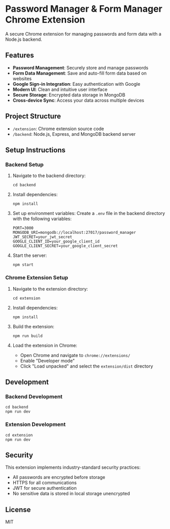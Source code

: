 # Password Manager & Form Manager Chrome Extension

A secure Chrome extension for managing passwords and form data with a Node.js backend.

## Features

- **Password Management**: Securely store and manage passwords
- **Form Data Management**: Save and auto-fill form data based on websites
- **Google Sign-in Integration**: Easy authentication with Google
- **Modern UI**: Clean and intuitive user interface
- **Secure Storage**: Encrypted data storage in MongoDB
- **Cross-device Sync**: Access your data across multiple devices

## Project Structure

- `/extension`: Chrome extension source code
- `/backend`: Node.js, Express, and MongoDB backend server

## Setup Instructions

### Backend Setup

1. Navigate to the backend directory:
   ```
   cd backend
   ```

2. Install dependencies:
   ```
   npm install
   ```

3. Set up environment variables:
   Create a `.env` file in the backend directory with the following variables:
   ```
   PORT=3000
   MONGODB_URI=mongodb://localhost:27017/password_manager
   JWT_SECRET=your_jwt_secret
   GOOGLE_CLIENT_ID=your_google_client_id
   GOOGLE_CLIENT_SECRET=your_google_client_secret
   ```

4. Start the server:
   ```
   npm start
   ```

### Chrome Extension Setup

1. Navigate to the extension directory:
   ```
   cd extension
   ```

2. Install dependencies:
   ```
   npm install
   ```

3. Build the extension:
   ```
   npm run build
   ```

4. Load the extension in Chrome:
   - Open Chrome and navigate to `chrome://extensions/`
   - Enable "Developer mode"
   - Click "Load unpacked" and select the `extension/dist` directory

## Development

### Backend Development
```
cd backend
npm run dev
```

### Extension Development
```
cd extension
npm run dev
```

## Security

This extension implements industry-standard security practices:
- All passwords are encrypted before storage
- HTTPS for all communications
- JWT for secure authentication
- No sensitive data is stored in local storage unencrypted

## License

MIT

